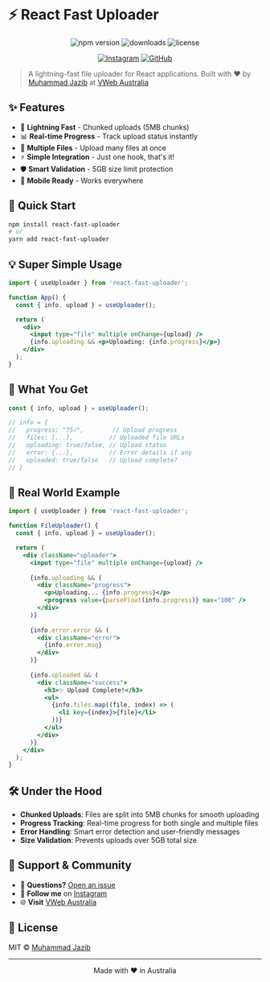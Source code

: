 # ⚡ React Fast Uploader

<div align="center">

![npm version](https://img.shields.io/npm/v/react-fast-uploader.svg)
![downloads](https://img.shields.io/npm/dw/react-fast-uploader)
![license](https://img.shields.io/npm/l/react-fast-uploader)

[![Instagram](https://img.shields.io/badge/Instagram-@itxmuhammadjazib-E4405F?style=flat&logo=instagram)](https://instagram.com/itxmuhammadjazib)
[![GitHub](https://img.shields.io/badge/GitHub-@mdjazib-181717?style=flat&logo=github)](https://github.com/mdjazib)

</div>

> A lightning-fast file uploader for React applications. Built with ❤️ by [Muhammad Jazib](https://github.com/mdjazib) at [VWeb Australia](https://vweb.com.au)

## ✨ Features

- 🚀 **Lightning Fast** - Chunked uploads (5MB chunks)
- 📊 **Real-time Progress** - Track upload status instantly
- 🔄 **Multiple Files** - Upload many files at once
- ⚡ **Simple Integration** - Just one hook, that's it!
- 🛡️ **Smart Validation** - 5GB size limit protection
- 📱 **Mobile Ready** - Works everywhere

## 🚀 Quick Start

```bash
npm install react-fast-uploader
# or
yarn add react-fast-uploader
```

## 💡 Super Simple Usage

```jsx
import { useUploader } from 'react-fast-uploader';

function App() {
  const { info, upload } = useUploader();

  return (
    <div>
      <input type="file" multiple onChange={upload} />
      {info.uploading && <p>Uploading: {info.progress}</p>}
    </div>
  );
}
```

## 🎯 What You Get

```jsx
const { info, upload } = useUploader();

// info = {
//   progress: "75٪",        // Upload progress
//   files: [...],          // Uploaded file URLs
//   uploading: true/false, // Upload status
//   error: {...},          // Error details if any
//   uploaded: true/false   // Upload complete?
// }
```

## 🌟 Real World Example

```jsx
import { useUploader } from 'react-fast-uploader';

function FileUploader() {
  const { info, upload } = useUploader();

  return (
    <div className="uploader">
      <input type="file" multiple onChange={upload} />
      
      {info.uploading && (
        <div className="progress">
          <p>Uploading... {info.progress}</p>
          <progress value={parseFloat(info.progress)} max="100" />
        </div>
      )}
      
      {info.error.error && (
        <div className="error">
          {info.error.msg}
        </div>
      )}
      
      {info.uploaded && (
        <div className="success">
          <h3>✨ Upload Complete!</h3>
          <ul>
            {info.files.map((file, index) => (
              <li key={index}>{file}</li>
            ))}
          </ul>
        </div>
      )}
    </div>
  );
}
```

## 🛠️ Under the Hood

- **Chunked Uploads**: Files are split into 5MB chunks for smooth uploading
- **Progress Tracking**: Real-time progress for both single and multiple files
- **Error Handling**: Smart error detection and user-friendly messages
- **Size Validation**: Prevents uploads over 5GB total size

## 🤝 Support & Community

- 💬 **Questions?** [Open an issue](https://github.com/mdjazib/react-fast-uploader/issues)
- 📸 **Follow me** on [Instagram](https://instagram.com/itxmuhammadjazib)
- 🌐 **Visit** [VWeb Australia](https://vweb.com.au)

## 📄 License

MIT © [Muhammad Jazib](https://github.com/mdjazib)

---

<div align="center">
Made with ❤️ in Australia
</div>
